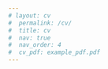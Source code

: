 ```yaml
---
# layout: cv
#  permalink: /cv/
#  title: cv
#  nav: true
#  nav_order: 4
#  cv_pdf: example_pdf.pdf
---
```

